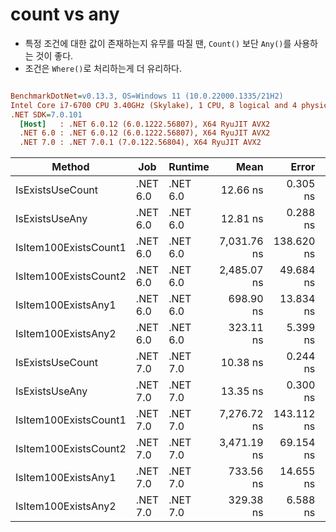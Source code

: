 ﻿# count vs any

- 특정 조건에 대한 값이 존재하는지 유무를 따질 땐, `Count()` 보단 `Any()`를 사용하는 것이 좋다.
- 조건은 `Where()`로 처리하는게 더 유리하다.

``` ini

BenchmarkDotNet=v0.13.3, OS=Windows 11 (10.0.22000.1335/21H2)
Intel Core i7-6700 CPU 3.40GHz (Skylake), 1 CPU, 8 logical and 4 physical cores
.NET SDK=7.0.101
  [Host]   : .NET 6.0.12 (6.0.1222.56807), X64 RyuJIT AVX2
  .NET 6.0 : .NET 6.0.12 (6.0.1222.56807), X64 RyuJIT AVX2
  .NET 7.0 : .NET 7.0.1 (7.0.122.56804), X64 RyuJIT AVX2


```
|                Method |      Job |  Runtime |        Mean |      Error |     StdDev |      Median |   Gen0 | Allocated |
|---------------------- |--------- |--------- |------------:|-----------:|-----------:|------------:|-------:|----------:|
|      IsExistsUseCount | .NET 6.0 | .NET 6.0 |    12.66 ns |   0.305 ns |   0.889 ns |    12.39 ns |      - |         - |
|        IsExistsUseAny | .NET 6.0 | .NET 6.0 |    12.81 ns |   0.288 ns |   0.413 ns |    12.78 ns |      - |         - |
| IsItem100ExistsCount1 | .NET 6.0 | .NET 6.0 | 7,031.76 ns | 138.620 ns | 198.804 ns | 7,025.99 ns | 0.0076 |      32 B |
| IsItem100ExistsCount2 | .NET 6.0 | .NET 6.0 | 2,485.07 ns |  49.684 ns |  72.826 ns | 2,463.69 ns | 0.0114 |      48 B |
|   IsItem100ExistsAny1 | .NET 6.0 | .NET 6.0 |   698.90 ns |  13.834 ns |  20.706 ns |   695.52 ns | 0.0076 |      32 B |
|   IsItem100ExistsAny2 | .NET 6.0 | .NET 6.0 |   323.11 ns |   5.399 ns |   6.428 ns |   324.02 ns | 0.0114 |      48 B |
|      IsExistsUseCount | .NET 7.0 | .NET 7.0 |    10.38 ns |   0.244 ns |   0.358 ns |    10.45 ns |      - |         - |
|        IsExistsUseAny | .NET 7.0 | .NET 7.0 |    13.35 ns |   0.300 ns |   0.613 ns |    13.25 ns |      - |         - |
| IsItem100ExistsCount1 | .NET 7.0 | .NET 7.0 | 7,276.72 ns | 143.112 ns | 218.547 ns | 7,234.79 ns | 0.0076 |      32 B |
| IsItem100ExistsCount2 | .NET 7.0 | .NET 7.0 | 3,471.19 ns |  69.154 ns |  67.918 ns | 3,484.87 ns | 0.0114 |      48 B |
|   IsItem100ExistsAny1 | .NET 7.0 | .NET 7.0 |   733.56 ns |  14.655 ns |  21.018 ns |   725.20 ns | 0.0076 |      32 B |
|   IsItem100ExistsAny2 | .NET 7.0 | .NET 7.0 |   329.38 ns |   6.588 ns |   7.586 ns |   331.38 ns | 0.0114 |      48 B |